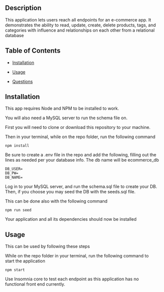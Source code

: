 ## Description

This application lets users reach all endpoints for an e-commerce app. It demonstrates the ability to read, update, create, delete products, tags, and categories with influence and relationships on each other from a relational database

## Table of Contents


- [Installation](#installation)

- [Usage](#usage)

- [Questions](#questions)

## Installation

This app requires Node and NPM to be installed to work.

You will also need a MySQL server to run the schema file on.


First you will need to clone or download this repository to your machine.

Then in your terminal, while on the repo folder, run the following command

```
npm install
```

Be sure to create a .env file in the repo and add the following, filling out the lines as needed per your database info.
The db name will be ecommerce_db

```
DB_USER=
DB_PW=
DB_NAME=
```

Log in to your MySQL server, and run the schema.sql file to create your DB.
Then, if you choose you may seed the DB with the seeds.sql file.

This can be done also with the following command
```
npm run seed
```




Your application and all its dependencies should now be installed

## Usage

This can be used by following these steps

While on the repo folder in your terminal, run the following command to start the application

```
npm start
```

Use Insomnia core to test each endpoint as this application has no functional front end currently.